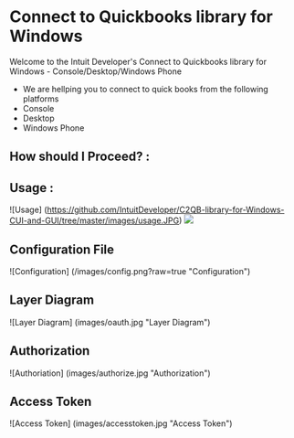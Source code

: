 Connect to Quickbooks library for Windows
============================================

<p>Welcome to the Intuit Developer's Connect to Quickbooks library for Windows - Console/Desktop/Windows Phone</p>

<ul>
<li>We are hellping you to connect to quick books from the following platforms</li>
<li>Console</li>
<li>Desktop</li>
<li>Windows Phone</li>
</ul>

## How should I Proceed? :

## Usage :  

![Usage] (https://github.com/IntuitDeveloper/C2QB-library-for-Windows-CUI-and-GUI/tree/master/images/usage.JPG)
![](https://raw.github.com/IntuitDeveloper/C2QB-library-for-Windows-CUI-and-GUI/tree/master/images/usage.JPG)


## Configuration File

![Configuration] (/images/config.png?raw=true "Configuration")


## Layer Diagram

![Layer Diagram] (images/oauth.jpg "Layer Diagram")

## Authorization

![Authoriation] (images/authorize.jpg "Authorization")

## Access Token

![Access Token] (images/accesstoken.jpg "Access Token")

